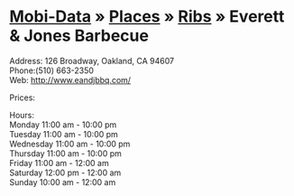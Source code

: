 [Mobi-Data]( ../../../index.html) &raquo; [Places]( ../../index.html )  &raquo; [Ribs]( ../index.html ) &raquo; Everett & Jones Barbecue
===

Address: 126 Broadway, Oakland, CA 94607  
Phone:(510) 663-2350  
Web: <http://www.eandjbbq.com/>  

Prices:$$$$  

Hours:   
Monday 11:00 am - 10:00 pm  
Tuesday 11:00 am - 10:00 pm  
Wednesday 11:00 am - 10:00 pm  
Thursday	11:00 am - 10:00 pm  
Friday	11:00 am - 12:00 am  
Saturday	12:00 pm - 12:00 am  
Sunday	10:00 am - 12:00 am  

